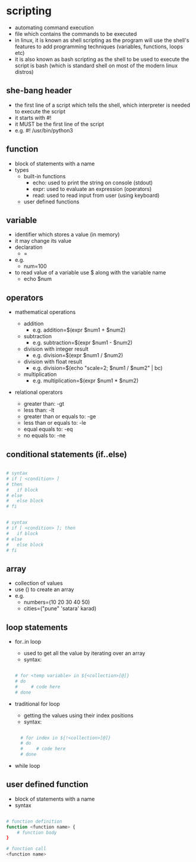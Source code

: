 # scripting

- automating command execution
- file which contains the commands to be executed
- in linux, it is known as shell scripting as the program will use the shell's features to add programming techniques (variables, functions, loops etc)
- it is also known as bash scripting as the shell to be used to execute the script is bash (which is standard shell on most of the modern linux distros)

## she-bang header

- the first line of a script which tells the shell, which interpreter is needed to execute the script
- it starts with #! <interpreter executable path>
- it MUST be the first line of the script
- e.g. #! /usr/bin/python3

## function

- block of statements with a name
- types
  - built-in functions
    - echo: used to print the string on console (stdout)
    - expr: used to evaluate an expression (operators)
    - read: used to read input from user (using keyboard)
  - user defined functions

## variable

- identifier which stores a value (in memory)
- it may change its value
- declaration
  - <variable name>=<variable value>
- e.g.
  - num=100
- to read value of a variable use $ along with the variable name
  - echo $num

## operators

- mathematical operations

  - addition
    - e.g. addition=$(expr $num1 + $num2)
  - subtraction
    - e.g. subtraction=$(expr $num1 - $num2)
  - division with integer result
    - e.g. division=$(expr $num1 / $num2)
  - division with float result
    - e.g. division=$(echo "scale=2; $num1 / $num2" | bc)
  - multiplication
    - e.g. multiplication=$(expr $num1 \* $num2)

- relational operators
  - greater than: -gt
  - less than: -lt
  - greater than or equals to: -ge
  - less than or equals to: -le
  - equal equals to: -eq
  - no equals to: -ne

## conditional statements (if..else)

```bash

# syntax
# if [ <condition> ]
# then
#   if block
# else
#   else block
# fi


# syntax
# if [ <condition> ]; then
#   if block
# else
#   else block
# fi

```

## array

- collection of values
- use () to create an array
- e.g.
  - numbers=(10 20 30 40 50)
  - cities=("pune" 'satara' karad)

## loop statements

- for..in loop

  - used to get all the value by iterating over an array
  - syntax:

  ```bash

  # for <temp variable> in ${<collection>[@]}
  # do
  #     # code here
  # done

  ```

- traditional for loop

  - getting the values using their index positions
  - syntax:

  ```bash

    # for index in ${!<collection>[@]}
    # do
    #     # code here
    # done

  ```

- while loop

## user defined function

- block of statements with a name
- syntax

```bash

# function definition
function <function name> {
    # function body
}

# function call
<function name>

```
